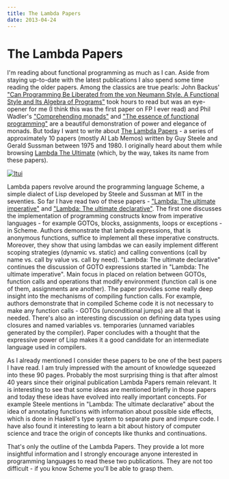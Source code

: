 ```yaml
---
title: The Lambda Papers
date: 2013-04-24
---
```


The Lambda Papers
=================

I'm reading about functional programming as much as I can. Aside from staying
up-to-date with the latest publications I also spend some time reading the older
papers.  Among the classics are true pearls: John Backus' ["Can Programming Be
Liberated from the von Neumann Style. A Functional Style and Its Algebra of
Programs"](http://dl.acm.org/citation.cfm?id=359579) took hours to read but was
an eye-opener for me (I think this was the first paper on FP I ever read) and
Phil Wadler's ["Comprehending monads"](http://citeseer.ist.psu.edu/viewdoc/summary?doi=10.1.1.33.5381) and
["The essence of functional programming"](http://homepages.inf.ed.ac.uk/wadler/papers/essence/essence.ps)
are a beautiful demonstration of power and elegance of monads. But today I want
to write about [The Lambda Papers](http://library.readscheme.org/page1.html) - a
series of approximately 10 papers (mostly AI Lab Memos) written by Guy Steele
and Gerald Sussman between 1975 and 1980. I originally heard about them while
browsing [Lambda The Ultimate](http://lambda-the-ultimate.org/) (which, by the
way, takes its name from these papers).

[![ltui](images/ltui.png)](images/ltui.png)

Lambda papers revolve around the programming language Scheme, a simple dialect
of Lisp developed by Steele and Sussman at MIT in the seventies. So far I have
read two of these papers - ["Lambda: The ultimate
imperative"](http://repository.readscheme.org/ftp/papers/ai-lab-pubs/AIM-353.pdf)
and ["Lambda: The ultimate declarative"](http://repository.readscheme.org/ftp/papers/ai-lab-pubs/AIM-379.pdf).
The first one discusses the implementation of programming constructs know from
imperative languages - for example GOTOs, blocks, assignments, loops or
exceptions - in Scheme. Authors demonstrate that lambda expressions, that is
anonymous functions, suffice to implement all these imperative
constructs. Moreover, they show that using lambdas we can easily implement
different scoping strategies (dynamic vs. static) and calling conventions (call
by name vs. call by value vs. call by need). "Lambda: The ultimate declarative"
continues the discussion of GOTO expressions started in "Lambda: The ultimate
imperative". Main focus in placed on relation between GOTOs, function calls and
operations that modify environment (function call is one of them, assignments
are another). The paper provides some really deep insight into the mechanisms of
compiling function calls. For example, authors demonstrate that in compiled
Scheme code it is not necessary to make any function calls - GOTOs
(unconditional jumps) are all that is needed. There's also an interesting
discussion on defining data types using closures and named variables
vs. temporaries (unnamed variables generated by the compiler). Paper concludes
with a thought that the expressive power of Lisp makes it a good candidate for
an intermediate language used in compilers.

As I already mentioned I consider these papers to be one of the best papers I
have read. I am truly impressed with the amount of knowledge squeezed into these
90 pages. Probably the most surprising thing is that after almost 40 years since
their original publication Lambda Papers remain relevant. It is interesting to
see that some ideas are mentioned briefly in those papers and today these ideas
have evolved into really important concepts. For example Steele mentions in
"Lambda: The ultimate declarative" about the idea of annotating functions with
information about possible side effects, which is done in Haskell's type system
to separate pure and impure code. I have also found it interesting to learn a
bit about history of computer science and trace the origin of concepts like
thunks and continuations.

That's only the outline of the Lambda Papers. They provide a lot more insightful
information and I strongly encourage anyone interested in programming languages
to read these two publications. They are not too difficult - if you know Scheme
you'll be able to grasp them.

